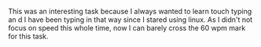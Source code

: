 This was an interesting task because I always wanted to learn touch typing an d I have been typing in that way since I stared using linux. As I didn't not focus on speed this whole time, now I can barely cross the 60 wpm mark for this task.
